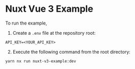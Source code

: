 # Nuxt Vue 3 Example

To run the example,

1. Create a `.env` file at the repository root:
```dotenv
API_KEY=<YOUR_API_KEY>
```

2. Execute the following command from the root directory:
```shell
yarn nx run nuxt-v3-example:dev
```
